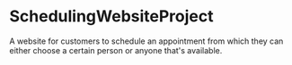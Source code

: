 # SchedulingWebsiteProject
A website for customers to schedule an appointment from which they can either choose a certain person or anyone that's available.
